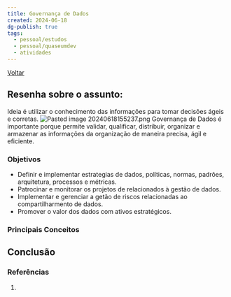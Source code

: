 ```yaml
---
title: Governança de Dados
created: 2024-06-18
dg-publish: true
tags:
  - pessoal/estudos
  - pessoal/quaseumdev
  - atividades
---
```

[Voltar](1.LIFE/index)
## Resenha sobre o assunto:
Ideia é utilizar o conhecimento das informações para tomar decisões ágeis e corretas.
![Pasted image 20240618155237.png](/img/user/0.Resources/img/Pasted%20image%2020240618155237.png)
Governança de Dados é importante porque permite validar, qualificar, distribuir, organizar e armazenar as informações da organização de maneira precisa, ágil e eficiente.

### Objetivos
- Definir e implementar estrategias de dados, políticas, normas, padrões, arquitetura, processos e métricas.
- Patrocinar e monitorar os projetos de relacionados à gestão de dados.
- Implementar e gerenciar a getão de riscos relacionadas ao compartilharmento de dados.
- Promover o valor dos dados com ativos estratégicos.
### Principais Conceitos


## Conclusão

### Referências
1. 